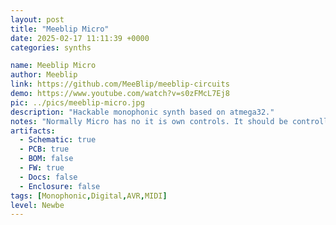 ```yaml
---
layout: post
title: "Meeblip Micro"
date: 2025-02-17 11:11:39 +0000
categories: synths

name: Meeblip Micro
author: Meeblip
link: https://github.com/MeeBlip/meeblip-circuits
demo: https://www.youtube.com/watch?v=s0zFMcL7Ej8
pic: ../pics/meeblip-micro.jpg
description: "Hackable monophonic synth based on atmega32."
notes: "Normally Micro has no it is own controls. It should be controlled by MIDI. Meeblip SE is quite the same synth with physical controls."
artifacts:
  - Schematic: true
  - PCB: true
  - BOM: false
  - FW: true
  - Docs: false
  - Enclosure: false
tags: [Monophonic,Digital,AVR,MIDI]
level: Newbe
---
```


